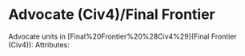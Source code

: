 # Advocate (Civ4)/Final Frontier

Advocate units in [Final%20Frontier%20%28Civ4%29](Final Frontier (Civ4)):
Attributes:
